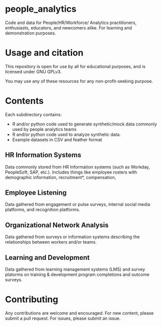 # people_analytics

Code and data for People/HR/Workforce/ Analytics practitioners, enthusiasts, educators, and newcomers alike. For learning and demonstration purposes.

# Usage and citation

This repository is open for use by all for educational purposes, and is licensed under GNU GPLv3.

You may use any of these resources for any non-profit-seeking purpose. 

# Contents

Each subdirectory contains:

* R and/or python code used to generate synthetic/mock data commonly used by people analytics teams
* R and/or python code used to analyze synthetic data.
* Example datasets in CSV and feather format

## HR Information Systems

Data commonly stored from HR Information systems (such as Workday, PeopleSoft, SAP, etc.). Includes things like employee rosters with demographic information, recruitment*, compensation, 

## Employee Listening

Data gathered from engagement or pulse surveys, internal social media platforms, and recognition platforms.

## Organizational Network Analysis

Data gathered from surveys or information systems describing the relationships between workers and/or teams. 

## Learning and Development

Data gathered from learning management systems (LMS) and survey platorms on training & development program completions and outcome surveys.

# Contributing

Any contributions are welcome and encouraged. For new content, please submit a pull request. For issues, please submit an issue.
